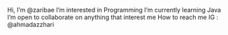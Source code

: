  Hi, I’m @zaribae
 I’m interested in Programming
 I’m currently learning Java
 I’m open to collaborate on anything that interest me
 How to reach me IG : @ahmadazzhari

<!---
zaribae/zaribae is a ✨ special ✨ repository because its `README.md` (this file) appears on your GitHub profile.
You can click the Preview link to take a look at your changes.
--->
